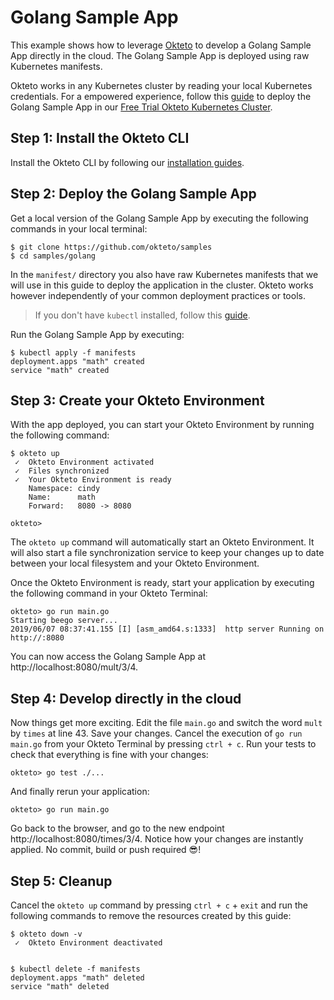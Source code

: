# Golang Sample App

This example shows how to leverage [Okteto](https://okteto.com) to develop a Golang Sample App directly in the cloud. The Golang Sample App is deployed using raw Kubernetes manifests.

Okteto works in any Kubernetes cluster by reading your local Kubernetes credentials. For a empowered experience, follow this [guide](https://okteto.com/docs/samples/golang/) to deploy the Golang Sample App in our [Free Trial Okteto Kubernetes Cluster](https://cloud.okteto.com).

## Step 1: Install the Okteto CLI

Install the Okteto CLI by following our [installation guides](https://github.com/okteto/okteto/blob/master/docs/installation.md).

## Step 2: Deploy the Golang Sample App

Get a local version of the Golang Sample App by executing the following commands in your local terminal:

```console
$ git clone https://github.com/okteto/samples
$ cd samples/golang
```

In the `manifest/` directory you also have raw Kubernetes manifests that we will use in this guide to deploy the application in the cluster. Okteto works however independently of your common deployment practices or tools.

> If you don't have `kubectl` installed, follow this [guide](https://kubernetes.io/docs/tasks/tools/install-kubectl/).

Run the Golang Sample App by executing:

```console
$ kubectl apply -f manifests
deployment.apps "math" created
service "math" created
```

## Step 3: Create your Okteto Environment

With the app deployed, you can start your Okteto Environment by running the following command:

```console
$ okteto up
 ✓  Okteto Environment activated
 ✓  Files synchronized
 ✓  Your Okteto Environment is ready
    Namespace: cindy
    Name:      math
    Forward:   8080 -> 8080

okteto>
```

The `okteto up` command will automatically start an Okteto Environment. It will also start a file synchronization service to keep your changes up to date between your local filesystem and your Okteto Environment.

Once the Okteto Environment is ready, start your application by executing the following command in your Okteto Terminal:

```console
okteto> go run main.go
Starting beego server...
2019/06/07 08:37:41.155 [I] [asm_amd64.s:1333]  http server Running on http://:8080
```

You can now access the Golang Sample App at http://localhost:8080/mult/3/4.

## Step 4: Develop directly in the cloud

Now things get more exciting. Edit the file `main.go` and switch the word `mult` by `times` at line 43. Save your changes. Cancel the execution of `go run main.go` from your Okteto Terminal by pressing `ctrl + c`. Run your tests to check that everything is fine with your changes:

```console
okteto> go test ./...
```

And finally rerun your application:

```console
okteto> go run main.go
```

Go back to the browser, and go to the new endpoint http://localhost:8080/times/3/4. Notice how your changes are instantly applied. No commit, build or push required 😎! 


## Step 5: Cleanup

Cancel the `okteto up` command by pressing `ctrl + c` + `exit` and run the following commands to remove the resources created by this guide: 

```console
$ okteto down -v
 ✓  Okteto Environment deactivated
 
```

```console
$ kubectl delete -f manifests
deployment.apps "math" deleted
service "math" deleted
```

